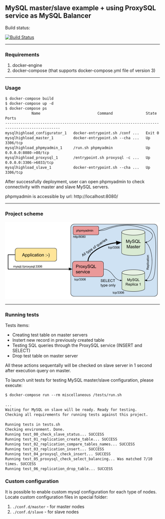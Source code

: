 ## MySQL master/slave example + using ProxySQL service as MySQL Balancer

Build status:

[![Build Status](https://travis-ci.org/Onix-Systems/mysql-master-slave.svg?branch=master)](https://travis-ci.org/Onix-Systems/mysql-master-slave)

---

### Requirements

1. docker-engine
1. docker-compose (that supports docker-compose.yml file of version 3)

---

### Usage
```
$ docker-compose build
$ docker-compose up -d
$ docker-compose ps
            Name                          Command               State            Ports          
-----------------------------------------------------------------------------------------------
mysqlhighload_configurator_1   docker-entrypoint.sh /conf ...   Exit 0                          
mysqlhighload_master_1         docker-entrypoint.sh --cha ...   Up       3306/tcp               
mysqlhighload_phpmyadmin_1     /run.sh phpmyadmin               Up       0.0.0.0:8080->80/tcp   
mysqlhighload_proxysql_1       /entrypoint.sh proxysql -c ...   Up       0.0.0.0:3306->6033/tcp
mysqlhighload_slave_1          docker-entrypoint.sh --cha ...   Up       3306/tcp         
```

After successfully deployment, user can open phpmyadmin to check connectivity
with master and slave MySQL servers.

phpmyadmin is accessible by url: http://localhost:8080/

---

### Project scheme

![scheme.png](./scheme.png)

---

### Running tests

Tests items:

* Creating test table on master servers
* Instert new record in previously created table
* Testing SQL queries through the ProxySQL service (INSERT and SELECT)
* Drop test table on master server

All these actions sequentally will be checked on slave server in 1 second after
execution query on master.

To launch unit tests for testing MySQL master/slave configuration, please execute:

```
$ docker-compose run --rm miscellaneous /tests/run.sh

...
Waiting for MySQL on slave will be ready. Ready for testing.
Checking all requirements for running tests against this project.

Running tests in tests.sh
Checking environment. Done.
Running test_00_check_slave_status... SUCCESS
Running test_01_replication_create_table... SUCCESS
Running test_02_replication_compare_tables_names... SUCCESS
Running test_03_replication_insert... SUCCESS
Running test_04_proxysql_check_insert... SUCCESS
Running test_05_proxysql_check_select_balancing... Was matched 7/10 times. SUCCESS
Running test_06_replication_drop_table... SUCCESS

```

### Custom configuration

It is possible to enable custom mysql configuration for each type of nodes.
Locate custom configuration files in special folder:

1. `./conf.d/master` - for master nodes
1. `./conf.d/slave` - for slave nodes
